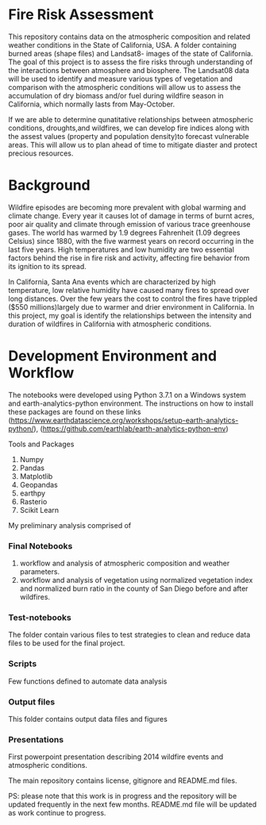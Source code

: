 # Fire Risk Assessment
This repository contains data on the atmospheric composition and related weather conditions in the State of California, USA.  A folder containing burned areas (shape files) and Landsat8- images of the state of California.
The goal of this project is to assess the fire risks through understanding of the interactions between atmosphere and biosphere. The Landsat08 data will be used to identify and measure various types of vegetation and comparison with the atmospheric conditions will allow us to assess the accumulation of dry biomass and/or fuel during wildfire season in California, which normally lasts from May-October.

If we are able to determine qunatitative relationships between atmospheric conditions, droughts,and wildfires, we can develop fire indices along with the assest values (property and population density)to forecast vulnerable areas. This will allow us to plan ahead of time to mitigate diaster and protect precious resources. 

# Background
Wildfire episodes are becoming more prevalent with global warming and climate change. Every year it causes lot of damage in terms of burnt acres, poor air quality and climate through emission of various trace greenhouse gases.
The world has warmed by 1.9 degrees Fahrenheit (1.09 degrees Celsius) since 1880, with the five warmest years on record occurring in the last five years. High temperatures and low humidity are two essential factors behind the rise in fire risk and activity, affecting fire behavior from its ignition to its spread.

In California, Santa Ana events which are characterized by high temperature, low relative humidity have caused many fires to spread over long distances. Over the few years the cost to control the fires have trippled ($550 millions)largely due to warmer and drier environment in California. In this project, my goal is identify the relationships between the intensity and duration of wildfires in California with atmospheric conditions. 


 # Development Environment and Workflow
The notebooks were developed using Python 3.7.1 on a Windows system and earth-analytics-python environment. The instructions on how to install these packages are found on these links 
(https://www.earthdatascience.org/workshops/setup-earth-analytics-python/),
(https://github.com/earthlab/earth-analytics-python-env)

 Tools and Packages
1. Numpy
2. Pandas
3. Matplotlib
4. Geopandas
5. earthpy
6. Rasterio
7. Scikit Learn

My preliminary analysis comprised of
### Final Notebooks
1) workflow and analysis of atmospheric composition and weather parameters.
2) workflow and analysis of vegetation  using normalized vegetation index and normalized burn ratio in the county of San Diego before and after wildfires. 
### Test-notebooks
The folder contain various files to test strategies to clean and reduce data files to be used for the final project.
### Scripts 
Few functions defined to automate data analysis
### Output files
This folder contains output data files and figures 
### Presentations
First powerpoint presentation describing 2014 wildfire events and atmospheric conditions.

The main repository contains license, gitignore and README.md files.

PS: please note that this work is in progress and the repository will be updated frequently in the next few months. README.md file will be updated as work continue to progress.


